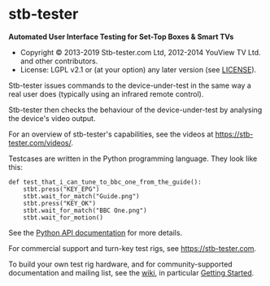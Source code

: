 # stb-tester

**Automated User Interface Testing for Set-Top Boxes & Smart TVs**

* Copyright © 2013-2019 Stb-tester.com Ltd,
  2012-2014 YouView TV Ltd. and other contributors.
* License: LGPL v2.1 or (at your option) any later version (see [LICENSE]).


Stb-tester issues commands to the device-under-test in the same way a real user
does (typically using an infrared remote control).

Stb-tester then checks the behaviour of the device-under-test by analysing the
device's video output.

For an overview of stb-tester's capabilities, see the videos at
<https://stb-tester.com/videos/>.

Testcases are written in the Python programming language. They look like this:

    def test_that_i_can_tune_to_bbc_one_from_the_guide():
        stbt.press("KEY_EPG")
        stbt.wait_for_match("Guide.png")
        stbt.press("KEY_OK")
        stbt.wait_for_match("BBC One.png")
        stbt.wait_for_motion()

See the [Python API documentation] for more details.

For commercial support and turn-key test rigs, see <https://stb-tester.com>.

To build your own test rig hardware, and for community-supported documentation
and mailing list, see the [wiki], in particular [Getting Started].


[LICENSE]: https://github.com/stb-tester/stb-tester/blob/master/LICENSE
[Python API documentation]: http://stb-tester.com/manual/python-api
[wiki]: https://github.com/stb-tester/stb-tester/wiki
[Getting Started]: https://github.com/stb-tester/stb-tester/wiki/Getting-started-with-stb-tester
